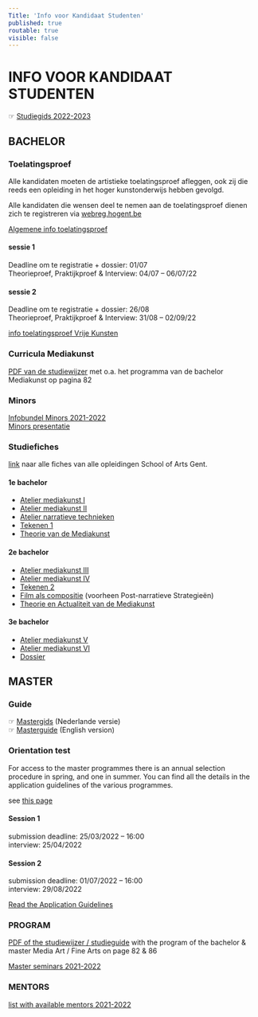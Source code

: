 ```yaml
---
Title: 'Info voor Kandidaat Studenten'
published: true
routable: true
visible: false
---
```


# INFO VOOR KANDIDAAT STUDENTEN
☞ [Studiegids 2022-2023](https://schoolofartsgent.be/wp-content/uploads/2021/12/2223_Studiewijzer.pdf)

## BACHELOR

### Toelatingsproef
Alle kandidaten moeten de artistieke toelatingsproef afleggen, ook zij die reeds een opleiding in het hoger kunstonderwijs hebben gevolgd.

Alle kandidaten die wensen deel te nemen aan de toelatingsproef dienen zich te registreren via [webreg.hogent.be](https://webreg.hogent.be/)

[Algemene info toelatingsproef](https://schoolofartsgent.be/nl/onderwijs/toelatings-en-orienteringsproeven/)

#### sessie 1
Deadline om te registratie + dossier: 01/07     
Theorieproef, Praktijkproef & Interview: 04/07 – 06/07/22    

#### sessie 2
Deadline om te registratie + dossier: 26/08     
Theorieproef, Praktijkproef & Interview: 31/08 – 02/09/22    

[info toelatingsproef Vrije Kunsten](https://schoolofartsgent.be/nl/onderwijs/toelatings-en-orienteringsproeven/academische-bachelor/vrije-kunsten/)

### Curricula Mediakunst
[PDF van de studiewijzer](https://schoolofartsgent.be/wp-content/uploads/2021/12/2223_Studiewijzer.pdf) met o.a. het programma van de bachelor Mediakunst op pagina 82

### Minors
[Infobundel Minors 2021-2022](http://docs.schoolofarts.be/documenten/Minors%20en%20keuzevakken/Informatiebundel%20Minors%202021-2022.doc)    
[Minors presentatie](http://www.docs.schoolofarts.be/documenten/Minors%20en%20keuzevakken/Infosessie%20minor%20keuzepakket%202021-2022_met%20audio.pptx)

### Studiefiches
[link](https://www.hogent.be/studiefiches/) naar alle fiches van alle opleidingen School of Arts Gent.

####  1e bachelor
* [Atelier mediakunst I](https://bamaflexweb.hogent.be/BMFUIDetailxOLOD.aspx?a=128852&b=5&c=1)
* [Atelier mediakunst II](https://bamaflexweb.hogent.be/BMFUIDetailxOLOD.aspx?a=128853&b=5&c=1)
* [Atelier narratieve technieken](https://bamaflexweb.hogent.be/BMFUIDetailxOLOD.aspx?a=128680&b=5&c=1)
* [Tekenen 1](https://bamaflexweb.hogent.be/BMFUIDetailxOLOD.aspx?a=128834&b=5&c=1)
* [Theorie van de Mediakunst](https://bamaflexweb.hogent.be/BMFUIDetailxOLOD.aspx?a=128740&b=5&c=1)

#### 2e bachelor
* [Atelier mediakunst III](https://bamaflexweb.hogent.be/BMFUIDetailxOLOD.aspx?a=128854&b=5&c=1)
* [Atelier mediakunst IV](https://bamaflexweb.hogent.be/BMFUIDetailxOLOD.aspx?a=128855&b=5&c=1)
* [Tekenen 2](https://bamaflexweb.hogent.be/BMFUIDetailxOLOD.aspx?a=128835&b=5&c=1)
* [Film als compositie](https://bamaflexweb.hogent.be/BMFUIDetailxOLOD.aspx?a=140689&b=5&c=1) (voorheen Post-narratieve Strategieën)
* [Theorie en Actualiteit van de Mediakunst](https://bamaflexweb.hogent.be/BMFUIDetailxOLOD.aspx?a=128738&b=5&c=1)

#### 3e bachelor
* [Atelier mediakunst V](https://bamaflexweb.hogent.be/BMFUIDetailxOLOD.aspx?a=128850&b=5&c=1)
* [Atelier mediakunst VI](https://bamaflexweb.hogent.be/BMFUIDetailxOLOD.aspx?a=128851&b=5&c=1)
* [Dossier](https://bamaflexweb.hogent.be/BMFUIDetailxOLOD.aspx?a=128709&b=5&c=1)


## MASTER

### Guide
☞ [Mastergids](http://www.docs.schoolofarts.be/documenten/Master/Mastergids%202122.pdf) (Nederlande versie)    
☞ [Masterguide](http://docs.schoolofarts.be/documenten/Master/Master%20Guidelines%20Visual%20and%20Audiovisual%20Arts%202122.pdf) (English version)

### Orientation test
For access to the master programmes there is an annual selection procedure in spring, and one in summer. You can find all the details in the application guidelines of the various programmes.

see [this page](https://schoolofartsgent.be/2021/onderwijs/toelatings-en-orienteringsproeven/master/?lang=en)

#### Session 1
submission deadline: 25/03/2022 – 16:00    
interview: 25/04/2022

#### Session 2
submission deadline: 01/07/2022 – 16:00    
interview: 29/08/2022

[Read the Application Guidelines](http://docs.schoolofarts.be/documenten/INFO%20EN%20HANDLEIDINGEN/Admission_procedures_masters/AGL_VAVD.pdf)

### PROGRAM
[PDF of the studiewijzer / studieguide](https://schoolofartsgent.be/wp-content/uploads/2021/12/2223_Studiewijzer.pdf) with the program of the bachelor & master Media Art / Fine Arts on page 82 & 86    

[Master seminars 2021-2022](http://docs.schoolofarts.be/documenten/Master/Infobundel%20Masterseminaries-%20information%20Master%20Seminars%202021-2022.pdf)


### MENTORS
[list with available mentors 2021-2022](http://docs.schoolofarts.be/documenten/Master/Mentorengids%202021-2022.pdf)
